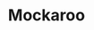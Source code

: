 ---
git: https://github.com/mockaroo
logohandle: mockaroo
sort: mockaroo
title: Mockaroo
twitter: https://x.com/mockaroodev
website: https://mockaroo.com/
---